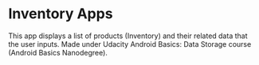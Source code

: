 # Inventory Apps
This app displays a list of products (Inventory) and their related data that the user inputs. Made under Udacity Android Basics: Data Storage course (Android Basics Nanodegree).
